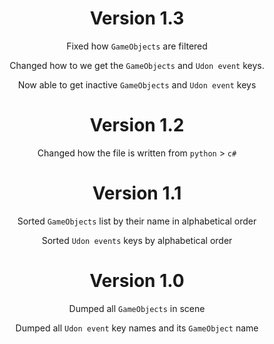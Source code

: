 <div align="center">

# Version 1.3
Fixed how `GameObjects` are filtered

Changed how to we get the `GameObjects` and `Udon event` keys.

Now able to get inactive `GameObjects` and `Udon event` keys

# Version 1.2
Changed how the file is written from `python` > `c#`

# Version 1.1
Sorted `GameObjects` list by their name in alphabetical order

Sorted `Udon events` keys by alphabetical order

# Version 1.0
Dumped all `GameObjects` in scene

Dumped all `Udon event` key names and its `GameObject` name

</div>
